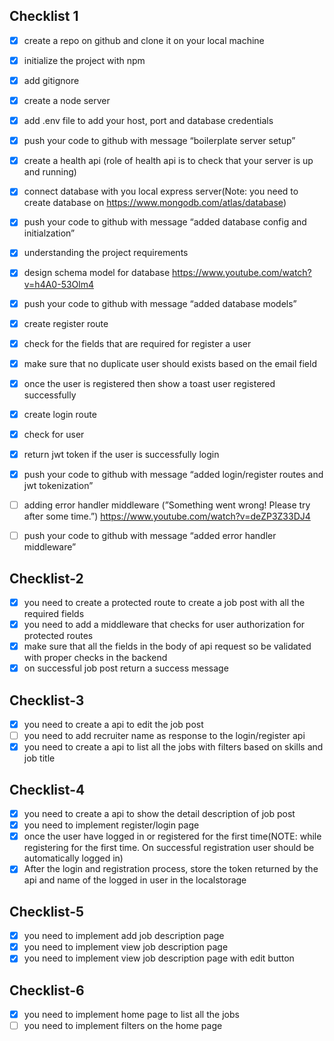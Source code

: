 
## Checklist 1

- [x] create a repo on github and clone it on your local machine
- [x]  initialize the project with npm
- [x]  add gitignore
- [x]  create a node server
- [x]  add .env file to add your host, port and database credentials
- [x]  push your code to github with message “boilerplate server setup”
- [x]  create a health api (role of health api is to check that your server is up and running)
- [x]  connect database with you local express server(Note: you need to create database on https://www.mongodb.com/atlas/database)
- [x]  push your code to github with message “added database config and initialzation”
- [x]  understanding the project requirements
- [x]  design schema model for database https://www.youtube.com/watch?v=h4A0-53Olm4
- [x]  push your code to github with message “added database models”
- [x]  create register route
- [x]  check for the fields that are required for register a user
- [x]  make sure that no duplicate user should exists based on the email field
- [x]  once the user is registered then show a toast user registered successfully
- [x]  create login route
- [x]  check for user
- [x]  return jwt token if the user is successfully login
- [x]  push your code to github with message “added login/register routes and jwt tokenization”
- [ ]  adding error handler middleware (”Something went wrong! Please try after some time.”) https://www.youtube.com/watch?v=deZP3Z33DJ4
- [ ]  push your code to github with message “added error handler middleware”


## Checklist-2

- [x]  you need to create a protected route to create a job post with all the required fields
- [x]  you need to add a middleware that checks for user authorization for protected routes
- [x]  make sure that all the fields in the body of api request so be validated with proper checks in the backend
- [x]  on successful job post return a success message

## Checklist-3

- [x]  you need to create a api to edit the job post
- [ ]  you need to add recruiter name as response to the login/register api
- [x]  you need to create a api to list all the jobs with filters based on skills and job title

## Checklist-4

- [x]  you need to create a api to show the detail description of job post
- [x]  you need to implement register/login page
- [x]  once the user have logged in or registered for the first time(NOTE: while registering for the first time. On successful registration user should be automatically logged in)
- [x]  After the login and registration process, store the token returned by the api and name of the logged in user in the localstorage

## Checklist-5

- [x]  you need to implement add job description page
- [x]  you need to implement view job description page
- [x]  you need to implement view job description page with edit button

## Checklist-6

- [x]  you need to implement home page to list all the jobs
- [ ]  you need to implement filters on the home page
